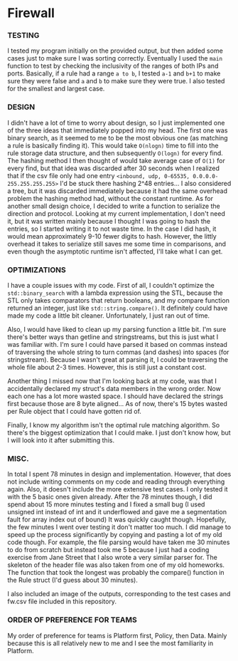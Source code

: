 # Firewall

### TESTING
I tested my program initially on the provided output, but then added some cases just to make sure I was sorting correctly.
Eventually I used the `main` function to test by checking the inclusivity of the ranges of both IPs and ports.
Basically, if a rule had a range `a to b`, I tested `a-1` and `b+1` to make sure they were false and `a` and `b` to make sure they were true. I also tested for the smallest and largest case.

### DESIGN
I didn't have a lot of time to worry about design, so I just implemented one of the three ideas that immediately popped into my head. The first one was binary search, as it seemed to me to be the most obvious one (as matching a rule is basically finding it). This would take `O(nlogn)` time to fill into the rule storage data structure, and then subsequently `O(logn)` for every find. The hashing method I then thought of would take average case of `O(1)` for every find, but that idea was discarded after 30 seconds when I realized that if the csv file only had one entry `<inbound, udp, 0-65535, 0.0.0.0-255.255.255.255>` I'd be stuck there hashing 2^48 entries... I also considered a tree, but it was discarded immediately because it had the same overhead problem the hashing method had, without the constant runtime.
As for another small design choice, I decided to write a function to serialize the direction and protocol. Looking at my current implementation, I don't need it, but it was written mainly because I thought I was going to hash the entries, so I started writing it to not waste time. In the case I did hash, it would mean approximately 9-10 fewer digits to hash. However, the littly overhead it takes to serialize still saves me some time in comparisons, and even though the asymptotic runtime isn't affected, I'll take what I can get.

### OPTIMIZATIONS
I have a couple issues with my code. First of all, I couldn't optimize the `std::binary_search` with a lambda expression using the STL, because the STL only takes comparators that return booleans, and my compare function returned an integer, just like `std::string.compare()`. It definitely could have made my code a little bit cleaner. Unfortunately, I just ran out of time. 

Also, I would have liked to clean up my parsing function a little bit. I'm sure there's better ways than getline and stringstreams, but this is just what I was familiar with. I'm sure I could have parsed it based on commas instead of traversing the whole string to turn commas (and dashes) into spaces (for stringstream). Because I wasn't great at parsing it, I could be traversing the whole file about 2-3 times. However, this is still just a constant cost. 

Another thing I missed now that I'm looking back at my code, was that I accidentally declared my struct's data members in the wrong order. Now each one has a lot more wasted space. I should have declared the strings first because those are 8 byte aligned... As of now, there's 15 bytes wasted per Rule object that I could have gotten rid of.

Finally, I know my algorithm isn't the optimal rule matching algorithm. So there's the biggest optimization that I could make. I just don't know how, but I will look into it after submitting this.

### MISC.
In total I spent 78 minutes in design and implementation. However, that does not include writing comments on my code and reading through everything again. Also, it doesn't include the more extensive test cases. I only tested it with the 5 basic ones given already. After the 78 minutes though, I did spend about 15 more minutes testing and I fixed a small bug (I used unsigned int instead of int and it underflowed and gave me a segmentation fault for array index out of bound) It was quickly caught though. Hopefully, the few minutes I went over testing it don't matter too much. I did manage to speed up the process significantly by copying and pasting a lot of my old code though. For example, the file parsing would have taken me 30 minutes to do from scratch but instead took me 5 because I just had a coding exercise from Jane Street that I also wrote a very similar parser for. The skeleton of the header file was also taken from one of my old homeworks. The function that took the longest was probably the compare() function in the Rule struct (I'd guess about 30 minutes).

I also included an image of the outputs, corresponding to the test cases and fw.csv file included in this repository.


### ORDER OF PREFERENCE FOR TEAMS
My order of preference for teams is Platform first, Policy, then Data. Mainly because this is all relatively new to me and I see the most familiarity in Platform.
